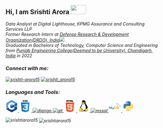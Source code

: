 
<h2> Hi, I am Srishti Arora <img src="https://raw.githubusercontent.com/iampavangandhi/iampavangandhi/master/gifs/Hi.gif" width="50" height = "30"></h2>
<p>
  <em> Data Analyst at Digital Lighthouse, KPMG Assurance and Consulting Services LLP</br>
  <em>Former Research Intern at <a href="https://www.drdo.gov.in/">Defense Research & Development Organization(DRDO), India</a><img src="https://media.giphy.com/media/WUlplcMpOCEmTGBtBW/giphy.gif" width="30"></br>
  <em> Graduated in Bachelors of Technology, Computer Science and Engineering from <a href="https://pec.ac.in/">Punjab Engineering College(Deemed to be University), Chandigarh, India</a> in 2022
</p>

<h3 align="left">Connect with me:</h3>
<p align="left">
<a href="https://linkedin.com/in/srishti-arora15" target="blank"><img align="center" src="https://raw.githubusercontent.com/rahuldkjain/github-profile-readme-generator/master/src/images/icons/Social/linked-in-alt.svg" alt="srishti-arora15" height="30" width="40" /></a>
<a href="https://instagram.com/srishti_arora15" target="blank"><img align="center" src="https://raw.githubusercontent.com/rahuldkjain/github-profile-readme-generator/master/src/images/icons/Social/instagram.svg" alt="srishti_arora15" height="30" width="40" /></a>
</p>

<h3 align="left">Languages and Tools:</h3>
<p align="left"> <a href="https://www.w3schools.com/cpp/" target="_blank" rel="noreferrer"> <img src="https://raw.githubusercontent.com/devicons/devicon/master/icons/cplusplus/cplusplus-original.svg" alt="cplusplus" width="40" height="40"/> </a> <a href="https://www.w3schools.com/css/" target="_blank" rel="noreferrer"> <img src="https://raw.githubusercontent.com/devicons/devicon/master/icons/css3/css3-original-wordmark.svg" alt="css3" width="40" height="40"/> </a> <a href="https://www.djangoproject.com/" target="_blank" rel="noreferrer"> <img src="https://cdn.worldvectorlogo.com/logos/django.svg" alt="django" width="40" height="40"/> </a> <a href="https://git-scm.com/" target="_blank" rel="noreferrer"> <img src="https://www.vectorlogo.zone/logos/git-scm/git-scm-icon.svg" alt="git" width="40" height="40"/> </a> <a href="https://www.w3.org/html/" target="_blank" rel="noreferrer"> <img src="https://raw.githubusercontent.com/devicons/devicon/master/icons/html5/html5-original-wordmark.svg" alt="html5" width="40" height="40"/> </a> <a href="https://www.linux.org/" target="_blank" rel="noreferrer"> <img src="https://raw.githubusercontent.com/devicons/devicon/master/icons/linux/linux-original.svg" alt="linux" width="40" height="40"/> </a> <a href="https://www.microsoft.com/en-us/sql-server" target="_blank" rel="noreferrer"> <img src="https://www.svgrepo.com/show/303229/microsoft-sql-server-logo.svg" alt="mssql" width="40" height="40"/> </a> <a href="https://www.mysql.com/" target="_blank" rel="noreferrer"> <img src="https://raw.githubusercontent.com/devicons/devicon/master/icons/mysql/mysql-original-wordmark.svg" alt="mysql" width="40" height="40"/> </a> <a href="https://www.python.org" target="_blank" rel="noreferrer"> <img src="https://raw.githubusercontent.com/devicons/devicon/master/icons/python/python-original.svg" alt="python" width="40" height="40"/> </a> </p>

<p><img align="left" src="https://github-readme-stats.vercel.app/api/top-langs?username=srishtiarora15&show_icons=true&locale=en&layout=compact" alt="srishtiarora15" /></p>

<p>&nbsp;<img align="center" src="https://github-readme-stats.vercel.app/api?username=srishtiarora15&show_icons=true&locale=en" alt="srishtiarora15" /></p>

